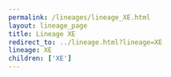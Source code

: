 ```yaml
---
permalink: /lineages/lineage_XE.html
layout: lineage_page
title: Lineage XE
redirect_to: ../lineage.html?lineage=XE
lineage: XE
children: ['XE']
---
```

